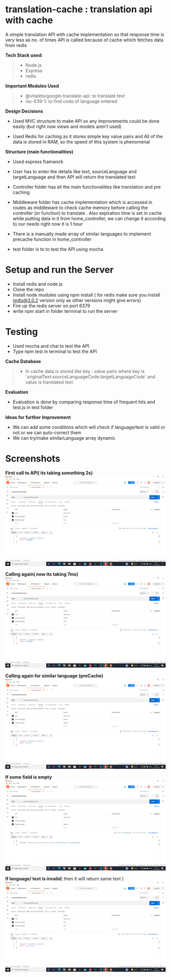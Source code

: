 # translation-cache : translation api with cache

A simple translation API with cache implementation so that response time is very less as no. of times API is called because of cache which fetches data from redis 

**Tech Stack used:**
>* Node.js
>* Express
>* redis



**Important Modules Used**
>* @vitalets/google-translate-api: to translate text
>* iso-639-1: to find code of language entered


**Design Decisions**
* Used MVC structure to make API so any improvements could be done easily (but right now views and models aren't used)

* Used Redis for caching as it stores simple key value pairs and All of the data is stored in RAM, so the speed of this system is phenomenal 

**Structure (main functionalities)**
* Used express framwork

* User has to enter the details like text, sourceLanguage and targetLanguage and then API will return the translated text

* Controller folder has all the main functionalities like translation and pre caching

* Middleware folder has cache implementation which is accessed in routes as middleware to check cache memory before calling the controller (or function) to translate . Also expiration time is set in cache while putting data in it from home_controller, we can change it according to our needs right now it is 1 hour 

* There is a manually made array of similar languages to implement precache function in home_controller 

* test folder is to to test the API using mocha 


# Setup and run the Server
* Install redis and node js
* Clone the repo
* Install node modules using npm install ( for redis make sure you install redis@3.0.2 version only as other versions might give errors)
* Fire up the redis server on port 6379
* write npm start in folder terminal to run the server 

# Testing
* Used mocha and chai to test the API
* Type npm test in terminal to test the API

**Cache Database**
>* In cache data is stored like key : value pairs where key is 'originalText:sourceLanguageCode:targetLanguageCode'
and value is translated text

**Evaluation**
* Evaluation is done by comparing response time of frequent hits and test.js in test folder

**Ideas for further Improvement**
* We can add some conditions which will check if language/text is valid or not or we can auto-correct them 
* We can try/make similarLanguage array dynamic 

# Screenshots

**First call to API( its taking something 2s)**
![eng to hindi text](https://github.com/Shaurya101999/translation-cache/blob/master/assets/screenshots/2022-02-11.png "Title")

**Calling again( now its taking 7ms)**
![eng to hindi text](https://github.com/Shaurya101999/translation-cache/blob/master/assets/screenshots/2022-02-11(3).png "Title")

**Calling again for similar language (preCache)**
![eng to gujarati text](https://github.com/Shaurya101999/translation-cache/blob/master/assets/screenshots/2022-02-11(4).png "Title")

**If some field is empty**
![empty text](https://github.com/Shaurya101999/translation-cache/blob/master/assets/screenshots/2022-02-11(5).png "Title")

**If language/ text is invalid**( then it will return same text )
![eng to gujarati text](https://github.com/Shaurya101999/translation-cache/blob/master/assets/screenshots/2022-02-11(6).png "Title")
